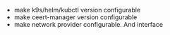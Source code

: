 

- make k9s/helm/kubctl version configurable
- make ceert-manager version configurable
- make network provider configurable. And interface